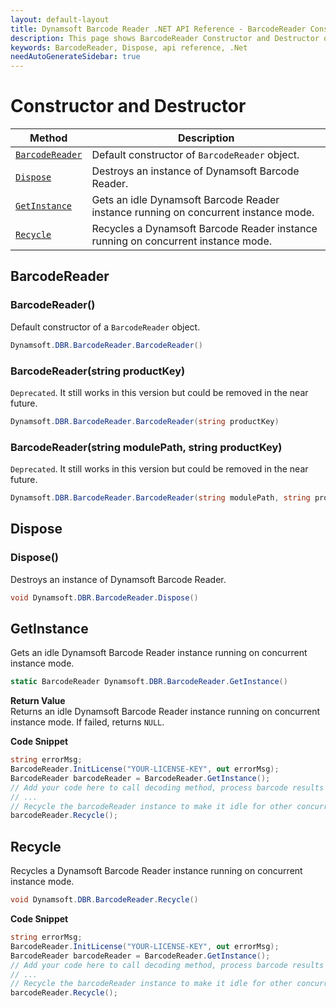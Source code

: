 ```yaml
---
layout: default-layout
title: Dynamsoft Barcode Reader .NET API Reference - BarcodeReader Constructor and Destructor
description: This page shows BarcodeReader Constructor and Destructor of Dynamsoft Barcode Reader for .NET SDK.
keywords: BarcodeReader, Dispose, api reference, .Net
needAutoGenerateSidebar: true
---
```


# Constructor and Destructor

  | Method               | Description |
  |----------------------|-------------|
  | [`BarcodeReader`](#barcodereader) | Default constructor of `BarcodeReader` object.|
  | [`Dispose`](#dispose) | Destroys an instance of Dynamsoft Barcode Reader. |
  | [`GetInstance`](#getinstance) | Gets an idle Dynamsoft Barcode Reader instance running on concurrent instance mode. |
  | [`Recycle`](#recycle) | Recycles a Dynamsoft Barcode Reader instance running on concurrent instance mode. |

## BarcodeReader

### BarcodeReader()

Default constructor of a `BarcodeReader` object.

```csharp
Dynamsoft.DBR.BarcodeReader.BarcodeReader()
```

### BarcodeReader(string productKey)

`Deprecated`. It still works in this version but could be removed in the near future.

```csharp
Dynamsoft.DBR.BarcodeReader.BarcodeReader(string productKey)
```

### BarcodeReader(string modulePath, string productKey)

`Deprecated`. It still works in this version but could be removed in the near future.

```csharp
Dynamsoft.DBR.BarcodeReader.BarcodeReader(string modulePath, string productKey)
```


## Dispose

### Dispose()

Destroys an instance of Dynamsoft Barcode Reader.

```csharp
void Dynamsoft.DBR.BarcodeReader.Dispose() 
```

## GetInstance

Gets an idle Dynamsoft Barcode Reader instance running on concurrent instance mode.

```csharp
static BarcodeReader Dynamsoft.DBR.BarcodeReader.GetInstance()
```

**Return Value**  
Returns an idle Dynamsoft Barcode Reader instance running on concurrent instance mode. If failed, returns `NULL`.

**Code Snippet**  

```csharp
string errorMsg;
BarcodeReader.InitLicense("YOUR-LICENSE-KEY", out errorMsg);
BarcodeReader barcodeReader = BarcodeReader.GetInstance();
// Add your code here to call decoding method, process barcode results and so on
// ...
// Recycle the barcodeReader instance to make it idle for other concurrent tasks
barcodeReader.Recycle();
```

## Recycle

Recycles a Dynamsoft Barcode Reader instance running on concurrent instance mode.

```csharp
void Dynamsoft.DBR.BarcodeReader.Recycle()
```

**Code Snippet**  

```csharp
string errorMsg;
BarcodeReader.InitLicense("YOUR-LICENSE-KEY", out errorMsg);
BarcodeReader barcodeReader = BarcodeReader.GetInstance();
// Add your code here to call decoding method, process barcode results and so on
// ...
// Recycle the barcodeReader instance to make it idle for other concurrent tasks
barcodeReader.Recycle();
```

